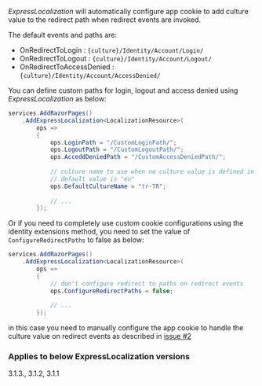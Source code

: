_ExpressLocalization_ will automatically configure app cookie to add culture value to the redirect path when redirect events are invoked.

The default events and paths are: 
- OnRedirectToLogin : `{culture}/Identity/Account/Login/`
- OnRedirectToLogout : `{culture}/Identity/Account/Logout/`
- OnRedirectToAccessDenied : `{culture}/Identity/Account/AccessDenied/`

You can define custom paths for login, logout and access denied using _ExpressLocalization_ as below:

````cs
services.AddRazorPages()
    .AddExpressLocalization<LocalizationResource>(
        ops =>
        {
            ops.LoginPath = "/CustomLoginPath/";
            ops.LogoutPath = "/CustomLogoutPath/";
            ops.AcceddDeniedPath = "/CustomAccessDeniedPath/";
            
            // culture name to use when no culture value is defined in the routed url
            // default value is "en"
            ops.DefaultCultureName = "tr-TR"; 
            
            // ...
        });
````

Or if you need to completely use custom cookie configurations using the identity extensions method, you need to set the value of `ConfigureRedirectPaths` to false as below:

````cs
services.AddRazorPages()
    .AddExpressLocalization<LocalizationResource>(
        ops =>
        {            
            // don't configure redirect to paths on redirect events
            ops.ConfigureRedirectPaths = false;
            
            // ...
        });
````

in this case you need to manually configure the app cookie to handle the culture value on redirect events as described in [issue #2][2]

### Applies to below ExpressLocalization versions
 3.1.3., 3.1.2, 3.1.1

[2]: https://github.com/LazZiya/ExpressLocalization/issues/6